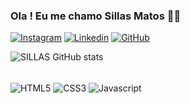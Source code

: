 
### Ola ! Eu me chamo Sillas Matos ✌🏽

[![Instagram](https://img.shields.io/badge/Instagram-E4405F?style=for-the-badge&logo=instagram&logoColor=white)](https://www.instagram.com/smrocha98/)
[![Linkedin](https://img.shields.io/badge/LinkedIn-0077B5?style=for-the-badge&logo=linkedin&logoColor=white)](www.linkedin.com/in/sillas-matos-almeida-rocha-a615ab148)
[![GitHub](https://img.shields.io/badge/GitHub-100000?style=for-the-badge&logo=github&logoColor=white)](https://github.com/SILLASrocha97)

![SILLAS GitHub stats](https://github-readme-stats.vercel.app/api?username=SILLASrocha97&show_icons=true&theme=dracula)

<div style="display : inline_block"><br/>
 <img align="center" alt="HTML5" src="https://img.shields.io/badge/HTML5-E34F26?style=for-the-badge&logo=html5&logoColor=white" />
 <img align="center" alt="CSS3" src="https://img.shields.io/badge/CSS-239120?&style=for-the-badge&logo=css3&logoColor=white" />
 <img align="center" alt="Javascript" src="https://img.shields.io/badge/JavaScript-F7DF1E?style=for-the-badge&logo=javascript&logoColor=black" /> 
</div>
